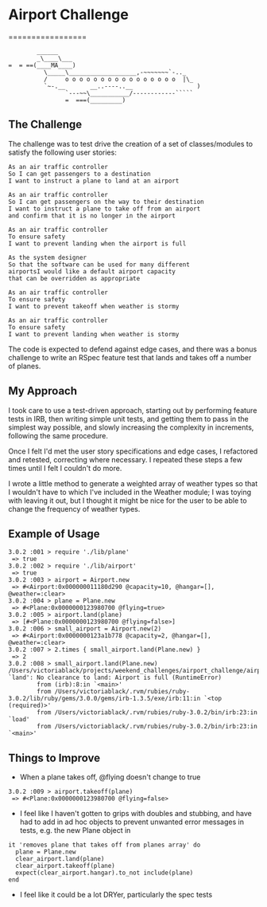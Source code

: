 # Airport Challenge
=================

```
        ______
        _\____\___
=  = ==(____MA____)
          \_____\___________________,-~~~~~~~`-.._
          /     o o o o o o o o o o o o o o o o  |\_
          `~-.__       __..----..__                  )
                `---~~\___________/------------`````
                =  ===(_________)

```
## The Challenge
The challenge was to test drive the creation of a set of 
classes/modules to satisfy the following user stories:

```
As an air traffic controller 
So I can get passengers to a destination 
I want to instruct a plane to land at an airport

As an air traffic controller 
So I can get passengers on the way to their destination 
I want to instruct a plane to take off from an airport 
and confirm that it is no longer in the airport

As an air traffic controller 
To ensure safety 
I want to prevent landing when the airport is full 

As the system designer
So that the software can be used for many different 
airportsI would like a default airport capacity 
that can be overridden as appropriate

As an air traffic controller 
To ensure safety 
I want to prevent takeoff when weather is stormy 

As an air traffic controller 
To ensure safety 
I want to prevent landing when weather is stormy
```
The code is expected to defend against edge cases, 
and there was a bonus challenge to write an RSpec 
feature test that lands and takes off a number of planes.

## My Approach

I took care to use a test-driven approach, starting out 
by performing feature tests in IRB, then writing simple 
unit tests, and getting them to pass in the simplest 
way possible, and slowly increasing the complexity 
in increments, following the same procedure.

Once I felt I'd met the user story specifications 
and edge cases, I refactored and retested, 
correcting where necessary. 
I repeated these steps a few times until I felt I 
couldn't do more.

I wrote a little method to generate a weighted array 
of weather types so that I wouldn't have to
which I've included in the Weather module; 
I was toying with leaving it out, but I thought 
it might be nice for the user to be able to change 
the frequency of weather types.

## Example of Usage
```
3.0.2 :001 > require './lib/plane'
 => true 
3.0.2 :002 > require './lib/airport'
 => true 
3.0.2 :003 > airport = Airport.new
 => #<Airport:0x000000011180d290 @capacity=10, @hangar=[], @weather=:clear> 
3.0.2 :004 > plane = Plane.new
 => #<Plane:0x0000000123980700 @flying=true> 
3.0.2 :005 > airport.land(plane)
 => [#<Plane:0x0000000123980700 @flying=false>] 
3.0.2 :006 > small_airport = Airport.new(2)
 => #<Airport:0x0000000123a1b778 @capacity=2, @hangar=[], @weather=:clear> 
3.0.2 :007 > 2.times { small_airport.land(Plane.new) }
 => 2 
3.0.2 :008 > small_airport.land(Plane.new)
/Users/victoriablack/projects/weekend_challenges/airport_challenge/airport_challenge/lib/airport.rb:37:in `land': No clearance to land: Airport is full (RuntimeError)
        from (irb):8:in `<main>'
        from /Users/victoriablack/.rvm/rubies/ruby-3.0.2/lib/ruby/gems/3.0.0/gems/irb-1.3.5/exe/irb:11:in `<top (required)>'
        from /Users/victoriablack/.rvm/rubies/ruby-3.0.2/bin/irb:23:in `load'
        from /Users/victoriablack/.rvm/rubies/ruby-3.0.2/bin/irb:23:in `<main>'
```

## Things to Improve

- When a plane takes off, @flying doesn't change to true
```
3.0.2 :009 > airport.takeoff(plane)
 => #<Plane:0x0000000123980700 @flying=false>
```
- I feel like I haven't gotten to grips with doubles 
and stubbing, and have had to add in ad hoc objects 
to prevent unwanted error messages in tests, 
e.g. the new Plane object in
```
it 'removes plane that takes off from planes array' do
  plane = Plane.new
  clear_airport.land(plane)
  clear_airport.takeoff(plane)
  expect(clear_airport.hangar).to_not include(plane)
end
```
- I feel like it could be a lot DRYer, particularly 
the spec tests
